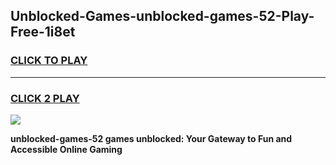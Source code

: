 
## Unblocked-Games-unblocked-games-52-Play-Free-1i8et
<h3>
<a href="https://premium76.site?title=unblocked-games-52&ref=10A">CLICK TO PLAY</a></h3>
<hr>

<h3>
<a href="https://premium76.site?title=unblocked-games-52&ref=10A">CLICK 2 PLAY</a>
  
</h3>

<a href="https://premium76.site?title=unblocked-games-52&ref=10A"><img src="https://clearcache.store/games.png"></a>


**unblocked-games-52 games unblocked: Your Gateway to Fun and Accessible Online Gaming**
